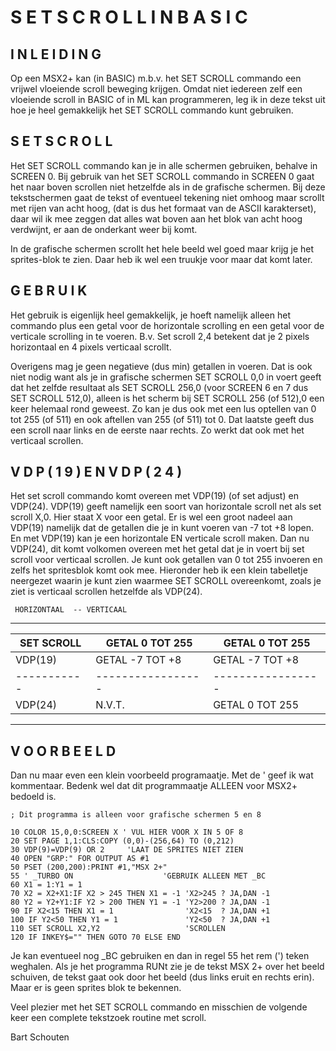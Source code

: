 # S E T   S C R O L L   I N   B A S I C



## I N L E I D I N G

Op een  MSX2+ kan  (in BASIC) m.b.v. het SET SCROLL commando
een  vrijwel vloeiende  scroll beweging  krijgen. Omdat niet
iedereen zelf  een vloeiende  scroll in  BASIC of  in ML kan
programmeren,   leg  ik  in  deze  tekst  uit  hoe  je  heel
gemakkelijk het SET SCROLL commando kunt gebruiken.


## S E T   S C R O L L

Het  SET SCROLL  commando kan je in alle schermen gebruiken,
behalve in SCREEN 0. Bij gebruik van het SET SCROLL commando
in SCREEN  0 gaat het naar boven scrollen niet hetzelfde als
in  de grafische  schermen. Bij  deze tekstschermen  gaat de
tekst of  eventueel tekening  niet omhoog  maar scrollt  met
rijen  van acht  hoog, (dat  is dus het formaat van de ASCII
karakterset), daar wil ik mee zeggen dat alles wat boven aan
het blok  van acht  hoog verdwijnt, er aan de onderkant weer
bij komt.

In  de grafische  schermen scrollt  het hele  beeld wel goed
maar krijg  je het sprites-blok te zien. Daar heb ik wel een
truukje voor maar dat komt later.


## G E B R U I K

Het gebruik is eigenlijk heel gemakkelijk, je hoeft namelijk
alleen  het  commando  plus  een  getal voor  de horizontale
scrolling  en een  getal voor  de verticale  scrolling in te
voeren.  B.v.  Set  scroll  2,4  betekent  dat  je  2 pixels
horizontaal en 4 pixels verticaal scrollt.

Overigens  mag  je  geen  negatieve  (dus  min)  getallen in
voeren.  Dat  is  ook niet  nodig want  als je  in grafische
schermen  SET  SCROLL  0,0  in  voert geeft  dat het  zelfde
resultaat  als SET  SCROLL 256,0 (voor SCREEN 6 en 7 dus SET
SCROLL 512,0),  alleen is  het scherm bij SET SCROLL 256 (of
512),0 een keer helemaal rond geweest. Zo kan je dus ook met
een  lus optellen van 0 tot 255 (of 511) en ook aftellen van
255 (of  511) tot  0. Dat  laatste geeft dus een scroll naar
links en de eerste naar
rechts. Zo werkt dat ook met het verticaal scrollen.


## V D P ( 1 9  )  E N   V D P ( 2 4  )

Het set  scroll commando  komt overeen  met VDP(19)  (of set
adjust)  en VDP(24).  VDP(19) geeft  namelijk een  soort van
horizontale scroll net als set scroll X,0. Hier staat X voor
een getal.  Er is  wel een groot nadeel aan VDP(19) namelijk
dat  de getallen  die je in kunt voeren van -7 tot +8 lopen.
En met  VDP(19) kan  je een  horizontale EN verticale scroll
maken.  Dan nu  VDP(24), dit  komt volkomen  overeen met het
getal  dat  je  in  voert  bij  set  scroll  voor  verticaal
scrollen. Je  kunt ook  getallen van  0 tot  255 invoeren en
zelfs  het spritesblok  komt ook  mee. Hieronder  heb ik een
klein tabelletje  neergezet waarin  je kunt zien waarmee SET
SCROLL  overeenkomt,  zoals  je ziet  is verticaal  scrollen
hetzelfde als VDP(24).

     HORIZONTAAL  -- VERTICAAL
-------------------------------------------------
|SET SCROLL | GETAL 0 TOT 255 | GETAL 0 TOT 255 |
|-----------|-----------------|-----------------|
|   VDP(19) | GETAL -7 TOT +8 | GETAL -7 TOT +8 |
|-----------|-----------------|-----------------|
|   VDP(24) |     N.V.T.      | GETAL 0 TOT 255 |
-------------------------------------------------


## V O O R B E E L D

Dan  nu maar even een klein voorbeeld programaatje. Met de '
geef ik  wat kommentaar.  Bedenk wel  dat dit  programmaatje
ALLEEN voor MSX2+ bedoeld is.
```
; Dit programma is alleen voor grafische schermen 5 en 8

10 COLOR 15,0,0:SCREEN X ' VUL HIER VOOR X IN 5 OF 8
20 SET PAGE 1,1:CLS:COPY (0,0)-(256,64) TO (0,212)
30 VDP(9)=VDP(9) OR 2     'LAAT DE SPRITES NIET ZIEN
40 OPEN "GRP:" FOR OUTPUT AS #1
50 PSET (200,200):PRINT #1,"MSX 2+"
55 ' _TURBO ON                    'GEBRUIK ALLEEN MET _BC
60 X1 = 1:Y1 = 1
70 X2 = X2+X1:IF X2 > 245 THEN X1 = -1 'X2>245 ? JA,DAN -1
80 Y2 = Y2+Y1:IF Y2 > 200 THEN Y1 = -1 'Y2>200 ? JA,DAN -1
90 IF X2<15 THEN X1 = 1                'X2<15  ? JA,DAN +1
100 IF Y2<50 THEN Y1 = 1               'Y2<50  ? JA,DAN +1
110 SET SCROLL X2,Y2                   'SCROLLEN
120 IF INKEY$="" THEN GOTO 70 ELSE END
```
Je  kan eventueel  nog _BC  gebruiken en dan in regel 55 het
rem (')  teken weghalen. Als je het programma RUNt zie je de
tekst MSX 2+ over het beeld schuiven, de tekst gaat ook door
het  beeld (dus links eruit en rechts erin). Maar er is geen
sprites blok te bekennen.

Veel  plezier met  het SET  SCROLL commando  en misschien de
volgende keer een complete tekstzoek routine met scroll.

Bart Schouten

